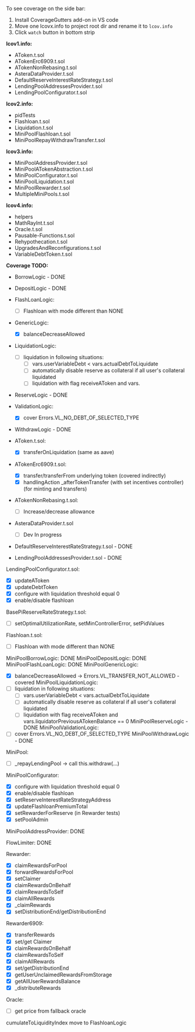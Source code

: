 To see coverage on the side bar:
1. Install CoverageGutters add-on in VS code
2. Move one lcovx.info to project root dir and rename it to `lcov.info`
3. Click `watch` button in bottom strip

**lcov1.info:**
- AToken.t.sol
- ATokenErc6909.t.sol
- ATokenNonRebasing.t.sol
- AsteraDataProvider.t.sol
- DefaultReserveInterestRateStrategy.t.sol
- LendingPoolAddressesProvider.t.sol
- LendingPoolConfigurator.t.sol

**lcov2.info:**
- pidTests
- Flashloan.t.sol
- Liquidation.t.sol
- MiniPoolFlashloan.t.sol
- MiniPoolRepayWithdrawTransfer.t.sol

**lcov3.info:**
- MiniPoolAddressProvider.t.sol
- MiniPoolATokenAbstraction.t.sol
- MiniPoolConfigurator.t.sol
- MiniPoolLiquidation.t.sol
- MiniPoolRewarder.t.sol
- MultipleMiniPools.t.sol

**lcov4.info:**
- helpers
- MathRayInt.t.sol
- Oracle.t.sol
- Pausable-Functions.t.sol
- Rehypothecation.t.sol
- UpgradesAndReconfigurations.t.sol
- VariableDebtToken.t.sol


**Coverage TODO:**

- BorrowLogic - DONE
- DepositLogic - DONE
- FlashLoanLogic:
  - [ ] Flashloan with mode different than NONE
- GenericLogic:
  - [x] balanceDecreaseAllowed
- LiquidationLogic:
  - [ ] liquidation in following situations:
    - [ ] vars.userVariableDebt < vars.actualDebtToLiquidate
    - [ ] automatically disable reserve as collateral if all user's collateral liquidated
    - [ ] liquidation with flag receiveAToken and vars.
- ReserveLogic - DONE
- ValidationLogic:
   - [x] cover Errors.VL_NO_DEBT_OF_SELECTED_TYPE
- WithdrawLogic - DONE

- AToken.t.sol:
  - [x] transferOnLiquidation (same as aave)

- ATokenErc6909.t.sol:
  - [x] transfer/transferFrom underlying token (covered indirectly)
  - [x] handlingAction _afterTokenTransfer (with set incentives controller) (for minting and transfers)

- ATokenNonRebasing.t.sol:
  - [ ] Increase/decrease allowance

- AsteraDataProvider.t.sol
  - [ ] Dev In progress

- DefaultReserveInterestRateStrategy.t.sol - DONE

- LendingPoolAddressesProvider.t.sol - DONE

LendingPoolConfigurator.t.sol:
- [x] updateAToken
- [x] updateDebtToken
- [x] configure with liquidation threshold equal 0
- [x] enable/disable flashloan

BasePiReserveRateStrategy.t.sol:
- [ ] setOptimalUtilizationRate, setMinControllerError, setPidValues

Flashloan.t.sol:
- [ ] Flashloan with mode different than NONE

MiniPoolBorrowLogic: DONE
MiniPoolDepositLogic: DONE
MiniPoolFlashLoanLogic: DONE
MiniPoolGenericLogic:
- [x] balanceDecreaseAllowed -> Errors.VL_TRANSFER_NOT_ALLOWED - covered
MiniPoolLiquidationLogic:
- [ ] liquidation in following situations:
  - [ ] vars.userVariableDebt < vars.actualDebtToLiquidate
  - [ ] automatically disable reserve as collateral if all user's collateral liquidated
  - [ ] liquidation with flag receiveAToken and vars.liquidatorPreviousATokenBalance == 0
MiniPoolReserveLogic - DONE
MiniPoolValidationLogic:
 - [ ] cover Errors.VL_NO_DEBT_OF_SELECTED_TYPE
MiniPoolWithdrawLogic - DONE

MiniPool:
- [ ] _repayLendingPool -> call this.withdraw(...)

MiniPoolConfigurator:
- [x] configure with liquidation threshold equal 0
- [x] enable/disable flashloan
- [x] setReserveInterestRateStrategyAddress 
- [x] updateFlashloanPremiumTotal
- [x] setRewarderForReserve (in Rewarder tests)
- [x] setPoolAdmin

MiniPoolAddressProvider: DONE

FlowLimiter: DONE

Rewarder:
- [x] claimRewardsForPool
- [x] forwardRewardsForPool
- [x] setClaimer
- [x] claimRewardsOnBehalf
- [x] claimRewardsToSelf
- [x] claimAllRewards
- [x] _claimRewards
- [x] setDistributionEnd/getDistributionEnd

Rewarder6909:
- [x] transferRewards
- [x] set/get Claimer
- [x] claimRewardsOnBehalf
- [x] claimRewardsToSelf
- [x] claimAllRewards
- [x] set/getDistributionEnd
- [x] getUserUnclaimedRewardsFromStorage
- [x] getAllUserRewardsBalance
- [x] _distributeRewards

Oracle:
- [ ] get price from fallback oracle

cumulateToLiquidityIndex move to FlashloanLogic